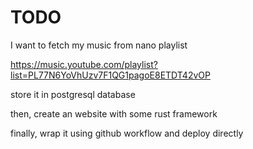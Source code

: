 # TODO

I want to fetch my music from nano playlist

https://music.youtube.com/playlist?list=PL77N6YoVhUzv7F1QG1pagoE8ETDT42vOP

store it in postgresql database

then, create an website with some rust framework

finally, wrap it using github workflow and deploy directly
